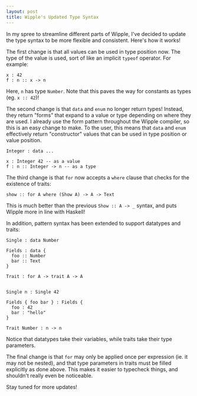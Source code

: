 ```yaml
---
layout: post
title: Wipple's Updated Type Syntax
---
```


In my spree to streamline different parts of Wipple, I've decided to update the type syntax to be more flexible and consistent. Here's how it works!

The first change is that all values can be used in type position now. The type of the value is used, sort of like an implicit `typeof` operator. For example:

```wipple
x : 42
f : n :: x -> n
```

Here, `n` has type `Number`. Note that this paves the way for constants as types (eg. `x :: 42`)!

The second change is that `data` and `enum` no longer return types! Instead, they return "forms" that expand to a value or type depending on where they are used. I already use the form pattern throughout the Wipple compiler, so this is an easy change to make. To the user, this means that `data` and `enum` effectively return "constructor" values that can be used in type position or value position.

```wipple
Integer : data ...

x : Integer 42 -- as a value
f : n :: Integer -> n -- as a type
```

The third change is that `for` now accepts a `where` clause that checks for the existence of traits:

```wipple
show :: for A where (Show A) -> A -> Text
```

This is much better than the previous `Show :: A -> _` syntax, and puts Wipple more in line with Haskell!

In addition, pattern syntax has been extended to support datatypes and traits:

```wipple
Single : data Number

Fields : data {
  foo :: Number
  bar :: Text
}

Trait : for A -> trait A -> A


Single n : Single 42

Fields { foo bar } : Fields {
  foo : 42
  bar : "hello"
}

Trait Number : n -> n
```

Notice that datatypes take their variables, while traits take their type parameters.

The final change is that `for` may only be applied once per expression (ie. it may not be nested), and that type parameters in traits must be filled explicitly as done above. This makes it easier to typecheck things, and shouldn't really even be noticeable.

Stay tuned for more updates!
